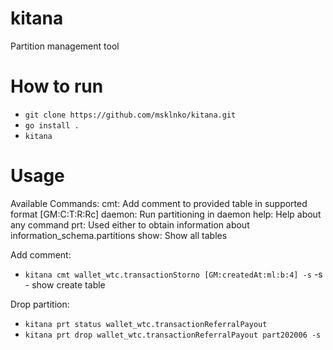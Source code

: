 # kitana
Partition management tool

# How to run
  - `git clone https://github.com/msklnko/kitana.git`
  - `go install .`
  - `kitana`

# Usage
  
  Available Commands:
    cmt:         Add comment to provided table in supported format [GM:C:T:R:Rc]
    daemon:      Run partitioning in daemon
    help:        Help about any command
    prt:         Used either to obtain information about information_schema.partitions
    show:        Show all tables
  
  
  Add comment:
  - `kitana cmt wallet_wtc.transactionStorno [GM:createdAt:ml:b:4] -s`
   -s - show create table
  
  Drop partition:
  - `kitana prt status wallet_wtc.transactionReferralPayout`
  - `kitana prt drop wallet_wtc.transactionReferralPayout part202006 -s`


